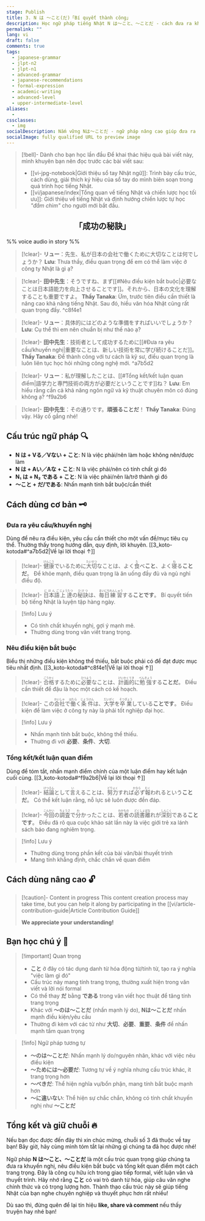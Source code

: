 ```yaml
---
stage: Publish
title: 3. N は ～こと(だ)「Bí quyết thành công」
description: Học ngữ pháp tiếng Nhật N は～こと、～ことだ - cách đưa ra khuyến nghị và nêu điều kiện bắt buộc. Bao gồm cấu trúc, cách dùng và ví dụ chi tiết cho JLPT N2-N1.
permalink: ""
lang: vi
draft: false
comments: true
tags:
  - japanese-grammar
  - jlpt-n2
  - jlpt-n1
  - advanced-grammar
  - japanese-recommendations
  - formal-expression
  - academic-writing
  - advanced-level
  - upper-intermediate-level
aliases:
  - 
cssclasses:
  - img
socialDescription: Nắm vững Nは～ことだ - ngữ pháp nâng cao giúp đưa ra khuyến nghị và điều kiện bắt buộc trong tiếng Nhật.
socialImage: fully qualified URL to preview image
---
```


> [!bell]- Dành cho bạn học lần đầu
> Để khai thác hiệu quả bài viết này, mình khuyên bạn nên đọc trước các bài viết sau:
> - [[vi-jpg-notebook|Giới thiệu sổ tay Nhật ngữ]]: Trình bày cấu trúc, cách dùng, giải thích ký hiệu của sổ tay do mình biên soạn trong quá trình học tiếng Nhật.   
> - [[vi/japanese/index|Tổng quan về tiếng Nhật và chiến lược học tối ưu]]: Giới thiệu về tiếng Nhật và định hướng chiến lược tự học *"đắm chìm"* cho người mới bắt đầu.

<h2 style="text-align:center">「成功の秘訣」</h2>

%% voice audio in story %%

> [!clear]- **リュー**：先生、私が日本の会社で働くために大切なことは何でしょうか？
> **Lưu**: Thưa thầy, điều quan trọng để em có thể làm việc ở công ty Nhật là gì ạ?

> [!clear]- **田中先生**：そうですね、まず[[#Nêu điều kiện bắt buộc|必要なことは日本語能力を向上させることです]]。それから、日本の文化を理解することも重要ですよ。
> **Thầy Tanaka**: Ừm, trước tiên điều cần thiết là nâng cao khả năng tiếng Nhật. Sau đó, hiểu văn hóa Nhật cũng rất quan trọng đấy.
^c8f4e1

> [!clear]- **リュー**：具体的にはどのような準備をすればいいでしょうか？
> **Lưu**: Cụ thể thì em nên chuẩn bị như thế nào ạ?

> [!clear]- **田中先生**：技術者として成功するために[[#Đưa ra yêu cầu/khuyến nghị|重要なことは、新しい技術を常に学び続けることだ]]。
> **Thầy Tanaka**: Để thành công với tư cách là kỹ sư, điều quan trọng là luôn liên tục học hỏi những công nghệ mới.
^a7b5d2

> [!clear]- **リュー**：私が理解したことは、[[#Tổng kết/kết luận quan điểm|語学力と専門技術の両方が必要だということです]]ね？
> **Lưu**: Em hiểu rằng cần cả khả năng ngôn ngữ và kỹ thuật chuyên môn có đúng không ạ?
^f9a2b6

> [!clear]- **田中先生**：その通りです。**頑張ることだ**！
> **Thầy Tanaka**: Đúng vậy. Hãy cố gắng nhé!

## Cấu trúc ngữ pháp 🔍
- **N は + Vる／Vない + こと**: N là việc phải/nên làm hoặc không nên/được làm
- **N は + Aい／Aな + こと**: N là việc phải/nên có tính chất gì đó  
- **N₁ は + N₂ である + こと**: N là việc phải/nên là/trở thành gì đó
- **～こと + だ/である**: Nhấn mạnh tính bắt buộc/cần thiết

## Cách dùng cơ bản 🗝️

### Đưa ra yêu cầu/khuyến nghị
Dùng để nêu ra điều kiện, yêu cầu cần thiết cho một vấn đề/mục tiêu cụ thể. Thường thấy trong hướng dẫn, quy định, lời khuyên. [[3_koto-kotoda#^a7b5d2|Về lại lời thoại ↑]]

> [!clear]- <ruby>健康<rt>けんこう</rt></ruby>でいるために<ruby>大切<rt>たいせつ</rt></ruby>なことは、よく<ruby>食<rt>た</rt></ruby>べ**こと**、よく<ruby>寝<rt>ね</rt></ruby>る**ことだ**。
> Để khỏe mạnh, điều quan trọng là ăn uống đầy đủ và ngủ nghỉ điều độ.

> [!clear]- <ruby>日本語<rt>にほんご</rt></ruby><ruby>上達<rt>じょうたつ</rt></ruby>の<ruby>秘訣<rt>ひけつ</rt></ruby>は、<ruby>毎日<rt>まいにち</rt></ruby><ruby>練習<rt>れんしゅう</rt></ruby>する**ことです**。
> Bí quyết tiến bộ tiếng Nhật là luyện tập hàng ngày.

> [!info] Lưu ý
> - Có tính chất khuyến nghị, gợi ý mạnh mẽ.
> - Thường dùng trong văn viết trang trọng.

### Nêu điều kiện bắt buộc
Biểu thị những điều kiện không thể thiếu, bắt buộc phải có để đạt được mục tiêu nhất định. [[3_koto-kotoda#^c8f4e1|Về lại lời thoại ↑]]

> [!clear]- <ruby>合格<rt>ごうかく</rt></ruby>するために<ruby>必要<rt>ひつよう</rt></ruby>なことは、<ruby>計画<rt>けいかく</rt></ruby><ruby>的<rt>てき</rt></ruby>に<ruby>勉強<rt>べんきょう</rt></ruby>する**ことだ**。
> Điều cần thiết để đậu là học một cách có kế hoạch.

> [!clear]- この<ruby>会社<rt>かいしゃ</rt></ruby>で<ruby>働<rt>はたら</rt></ruby>く<ruby>条件<rt>じょうけん</rt></ruby>は、<ruby>大学<rt>だいがく</rt></ruby>を<ruby>卒業<rt>そつぎょう</rt></ruby>している**ことです**。
> Điều kiện để làm việc ở công ty này là phải tốt nghiệp đại học.

> [!info] Lưu ý  
> - Nhấn mạnh tính bắt buộc, không thể thiếu.
> - Thường đi với **必要**、**条件**、**大切**.

### Tổng kết/kết luận quan điểm
Dùng để tóm tắt, nhấn mạnh điểm chính của một luận điểm hay kết luận cuối cùng. [[3_koto-kotoda#^f9a2b6|Về lại lời thoại ↑]]

> [!clear]- <ruby>結論<rt>けつろん</rt></ruby>として<ruby>言<rt>い</rt></ruby>えることは、<ruby>努力<rt>どりょく</rt></ruby>すれば<ruby>必<rt>かなら</rt></ruby>ず<ruby>報<rt>むく</rt></ruby>われるという**ことだ**。
> Có thể kết luận rằng, nỗ lực sẽ luôn được đền đáp.

> [!clear]- <ruby>今回<rt>こんかい</rt></ruby>の<ruby>調査<rt>ちょうさ</rt></ruby>で<ruby>分<rt>わ</rt></ruby>かったことは、<ruby>若者<rt>わかもの</rt></ruby>の<ruby>読書<rt>どくしょ</rt></ruby><ruby>離<rt>ばな</rt></ruby>れが<ruby>深刻<rt>しんこく</rt></ruby>である**ことです**。
> Điều đã rõ qua cuộc khảo sát lần này là việc giới trẻ xa lánh sách báo đang nghiêm trọng.

> [!info] Lưu ý
> - Thường dùng trong phần kết của bài văn/bài thuyết trình  
> - Mang tính khẳng định, chắc chắn về quan điểm

## Cách dùng nâng cao 🔓

> [!caution]- Content in progress
> This content creation process may take time, but you can help it along by participating in the [[vi/article-contribution-guide|Article Contribution Guide]]
>
> **We appreciate your understanding!**

## Bạn học chú ý 👀

> [!important] Quan trọng
> - **こと** ở đây có tác dụng danh từ hóa động từ/tính từ, tạo ra ý nghĩa "việc làm gì đó"
> - Cấu trúc này mang tính trang trọng, thường xuất hiện trong văn viết và lời nói formal
> - Có thể thay **だ** bằng **である** trong văn viết học thuật để tăng tính trang trọng
> - Khác với **～のは～ことだ** (nhấn mạnh lý do), **Nは～ことだ** nhấn mạnh điều kiện/yêu cầu
> - Thường đi kèm với các từ như **大切**、**必要**、**重要**、**条件** để nhấn mạnh tầm quan trọng

> [!info] Ngữ pháp tương tự
> - **～のは～ことだ**: Nhấn mạnh lý do/nguyên nhân, khác với việc nêu điều kiện
> - **～ためには～必要だ**: Tương tự về ý nghĩa nhưng cấu trúc khác, ít trang trọng hơn
> - **～べきだ**: Thể hiện nghĩa vụ/bổn phận, mang tính bắt buộc mạnh hơn
> - **～に違いない**: Thể hiện sự chắc chắn, không có tính chất khuyến nghị như **～ことだ**

## Tổng kết và giữ chuỗi 🔥
Nếu bạn đọc được đến đây thì xin chúc mừng, chuỗi số 3 đã thuộc về tay bạn! Bây giờ, hãy cùng mình tóm tắt lại những gì chúng ta đã học được nhé!

Ngữ pháp **N は～こと、～ことだ** là một cấu trúc quan trọng giúp chúng ta đưa ra khuyến nghị, nêu điều kiện bắt buộc và tổng kết quan điểm một cách trang trọng. Đây là công cụ hữu ích trong giao tiếp formal, viết luận văn và thuyết trình. Hãy nhớ rằng **こと** có vai trò danh từ hóa, giúp câu văn nghe chính thức và có trọng lượng hơn. Thành thạo cấu trúc này sẽ giúp tiếng Nhật của bạn nghe chuyên nghiệp và thuyết phục hơn rất nhiều!

Dù sao thì, đừng quên để lại tín hiệu **like, share và comment** nếu thấy truyện hay nhé bạn!
